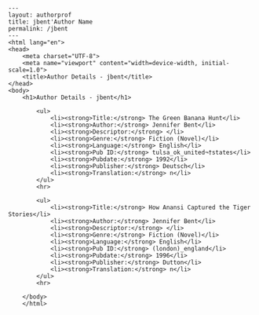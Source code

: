 
    ---
    layout: authorprof
    title: jbent'Author Name 
    permalink: /jbent
    ---
    <html lang="en">
    <head>
        <meta charset="UTF-8">
        <meta name="viewport" content="width=device-width, initial-scale=1.0">
        <title>Author Details - jbent</title>
    </head>
    <body>
        <h1>Author Details - jbent</h1>
        
            <ul>
                <li><strong>Title:</strong> The Green Banana Hunt</li>
                <li><strong>Author:</strong> Jennifer Bent</li>
                <li><strong>Descriptor:</strong> </li>
                <li><strong>Genre:</strong> Fiction (Novel)</li>
                <li><strong>Language:</strong> English</li>
                <li><strong>Pub ID:</strong> tulsa_ok_united¬†states</li>
                <li><strong>Pubdate:</strong> 1992</li>
                <li><strong>Publisher:</strong> Deutsch</li>
                <li><strong>Translation:</strong> n</li>
            </ul>
            <hr>
            
            <ul>
                <li><strong>Title:</strong> How Anansi Captured the Tiger Stories</li>
                <li><strong>Author:</strong> Jennifer Bent</li>
                <li><strong>Descriptor:</strong> </li>
                <li><strong>Genre:</strong> Fiction (Novel)</li>
                <li><strong>Language:</strong> English</li>
                <li><strong>Pub ID:</strong> (london)_england</li>
                <li><strong>Pubdate:</strong> 1996</li>
                <li><strong>Publisher:</strong> Dutton</li>
                <li><strong>Translation:</strong> n</li>
            </ul>
            <hr>
            
        </body>
        </html>
        